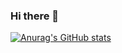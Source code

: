 ### Hi there 👋

<!--
**KuroshiD/KuroshiD** is a ✨ _special_ ✨ repository because its `README.md` (this file) appears on your GitHub profile.
!-->
[![Anurag's GitHub stats](https://github-readme-stats.vercel.app/api?username=KuroshiD)](https://github.com/anuraghazra/github-readme-stats)

